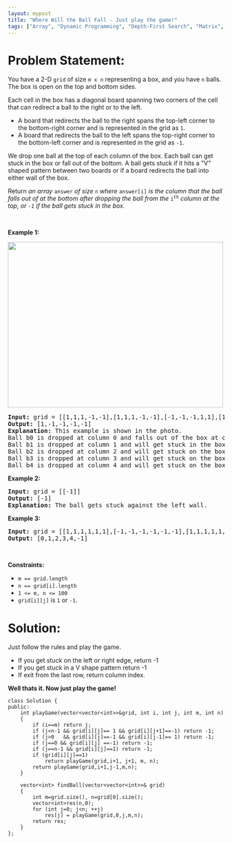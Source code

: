 ```yaml
---
layout: mypost
title: "Where Will the Ball Fall - Just play the game!"
tags: ["Array", "Dynamic Programming", "Depth-First Search", "Matrix", "Simulation", "Medium"]
---
```

# Problem Statement:
<p>You have a 2-D <code>grid</code> of size <code>m x n</code> representing a box, and you have <code>n</code> balls. The box is open on the top and bottom sides.</p>

<p>Each cell in the box has a diagonal board spanning two corners of the cell that can redirect a ball to the right or to the left.</p>

<ul>
	<li>A board that redirects the ball to the right spans the top-left corner to the bottom-right corner and is represented in the grid as <code>1</code>.</li>
	<li>A board that redirects the ball to the left spans the top-right corner to the bottom-left corner and is represented in the grid as <code>-1</code>.</li>
</ul>

<p>We drop one ball at the top of each column of the box. Each ball can get stuck in the box or fall out of the bottom. A ball gets stuck if it hits a &quot;V&quot; shaped pattern between two boards or if a board redirects the ball into either wall of the box.</p>

<p>Return <em>an array </em><code>answer</code><em> of size </em><code>n</code><em> where </em><code>answer[i]</code><em> is the column that the ball falls out of at the bottom after dropping the ball from the </em><code>i<sup>th</sup></code><em> column at the top, or <code>-1</code><em> if the ball gets stuck in the box</em>.</em></p>

<p>&nbsp;</p>
<p><strong class="example">Example 1:</strong></p>

<p><strong><img alt="" src="https://assets.leetcode.com/uploads/2019/09/26/ball.jpg" style="width: 500px; height: 385px;" /></strong></p>

<pre>
<strong>Input:</strong> grid = [[1,1,1,-1,-1],[1,1,1,-1,-1],[-1,-1,-1,1,1],[1,1,1,1,-1],[-1,-1,-1,-1,-1]]
<strong>Output:</strong> [1,-1,-1,-1,-1]
<strong>Explanation:</strong> This example is shown in the photo.
Ball b0 is dropped at column 0 and falls out of the box at column 1.
Ball b1 is dropped at column 1 and will get stuck in the box between column 2 and 3 and row 1.
Ball b2 is dropped at column 2 and will get stuck on the box between column 2 and 3 and row 0.
Ball b3 is dropped at column 3 and will get stuck on the box between column 2 and 3 and row 0.
Ball b4 is dropped at column 4 and will get stuck on the box between column 2 and 3 and row 1.
</pre>

<p><strong class="example">Example 2:</strong></p>

<pre>
<strong>Input:</strong> grid = [[-1]]
<strong>Output:</strong> [-1]
<strong>Explanation:</strong> The ball gets stuck against the left wall.
</pre>

<p><strong class="example">Example 3:</strong></p>

<pre>
<strong>Input:</strong> grid = [[1,1,1,1,1,1],[-1,-1,-1,-1,-1,-1],[1,1,1,1,1,1],[-1,-1,-1,-1,-1,-1]]
<strong>Output:</strong> [0,1,2,3,4,-1]
</pre>

<p>&nbsp;</p>
<p><strong>Constraints:</strong></p>

<ul>
	<li><code>m == grid.length</code></li>
	<li><code>n == grid[i].length</code></li>
	<li><code>1 &lt;= m, n &lt;= 100</code></li>
	<li><code>grid[i][j]</code> is <code>1</code> or <code>-1</code>.</li>
</ul>

# Solution:
Just follow the rules and play the game.
- If you get stuck on the left or right edge, return -1
- If you get stuck in a V shape pattern return -1
- If exit from the last row, return column index.

**Well thats it. Now just play the game!**
```
class Solution {
public:
    int playGame(vector<vector<int>>&grid, int i, int j, int m, int n)
    {
        if (i==m) return j;
        if (j<n-1 && grid[i][j]== 1 && grid[i][j+1]==-1) return -1;
        if (j>0   && grid[i][j]==-1 && grid[i][j-1]== 1) return -1;
        if (j==0 && grid[i][j] ==-1) return -1;
        if (j==n-1 && grid[i][j]==1) return -1;
        if (grid[i][j]==1) 
            return playGame(grid,i+1, j+1, m, n);
        return playGame(grid,i+1,j-1,m,n);
    }
    
    vector<int> findBall(vector<vector<int>>& grid) 
    {
        int m=grid.size(), n=grid[0].size();
        vector<int>res(n,0);
        for (int j=0; j<n; ++j)
            res[j] = playGame(grid,0,j,m,n);
        return res;
    }
};
```